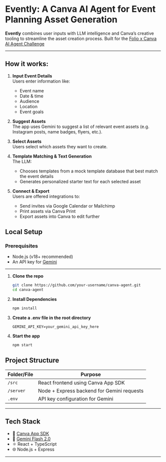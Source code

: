 # Evently: A Canva AI Agent for Event Planning Asset Generation
 **Evently** combines user inputs with LLM intelligence and Canva’s creative tooling to streamline the asset creation process.
 Built for the [Folio x Canva AI Agent Challenge](https://app.folioworks.com/challenges/5)

 ---

 ## How it works:

1. **Input Event Details**  
   Users enter information like:
   - Event name
   - Date & time
   - Audience
   - Location
   - Event goals

2. **Suggest Assets**  
   The app uses Gemini to suggest a list of relevant event assets (e.g. Instagram posts, name badges, flyers, etc.).

3. **Select Assets**  
   Users select which assets they want to create.

4. **Template Matching & Text Generation**  
   The LLM:
   - Chooses templates from a mock template database that best match the event details
   - Generates personalized starter text for each selected asset

5. **Connect & Export**  
   Users are offered integrations to:
   - Send invites via Google Calendar or Mailchimp
   - Print assets via Canva Print
   - Export assets into Canva to edit further

 ## Local Setup
 ### Prerequisites
- Node.js (v18+ recommended)
- An API key for [Gemini](https://aistudio.google.com/app/apikey)

---

1. **Clone the repo**
   ```bash
   git clone https://github.com/your-username/canva-agent.git
   cd canva-agent

2. **Install Dependencies**
    ```bash
    npm install

3. **Create a .env file in the root directory**
    ```env
    GEMINI_API_KEY=your_gemini_api_key_here

4. **Start the app**
    ```bash
    npm start

## Project Structure

| Folder/File   | Purpose                                      |
|---------------|----------------------------------------------|
| `/src`        | React frontend using Canva App SDK           |
| `/server`     | Node + Express backend for Gemini requests   |
| `.env`        | API key configuration for Gemini             |

---

## Tech Stack

- 🧩 [Canva App SDK](https://www.canva.dev/)
- 🧠 [Gemini Flash 2.0](https://aistudio.google.com/)
- ⚛️ React + TypeScript
- 🌐 Node.js + Express

---